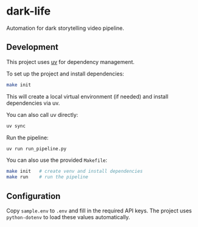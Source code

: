 # dark-life

Automation for dark storytelling video pipeline.

## Development

This project uses [uv](https://github.com/astral-sh/uv) for dependency management.

To set up the project and install dependencies:

```bash
make init
```

This will create a local virtual environment (if needed) and install dependencies via uv.

You can also call uv directly:

```bash
uv sync
```

Run the pipeline:

```bash
uv run run_pipeline.py
```

You can also use the provided `Makefile`:

```bash
make init   # create venv and install dependencies
make run    # run the pipeline
```

## Configuration

Copy `sample.env` to `.env` and fill in the required API keys. The project uses `python-dotenv` to load these values automatically.
